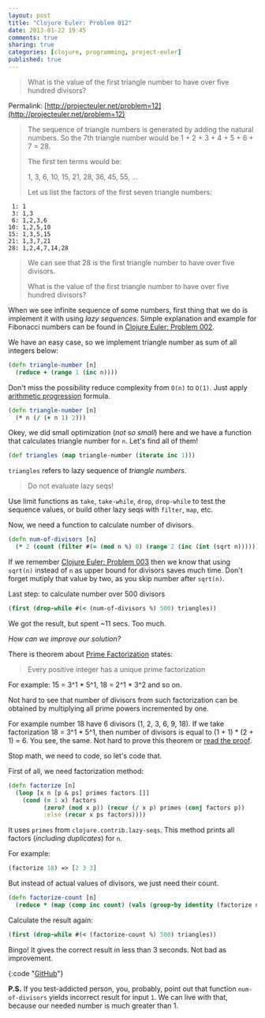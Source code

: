 ```yaml
---
layout: post
title: "Clojure Euler: Problem 012"
date: 2013-01-22 19:45
comments: true
sharing: true
categories: [clojure, programming, project-euler]
published: true
---
```


> What is the value of the first triangle number to have over five hundred divisors?

Permalink: [http://projecteuler.net/problem=12](http://projecteuler.net/problem=12)

<!-- more -->

> The sequence of triangle numbers is generated by adding the natural numbers. So the 7th triangle number would be 1 + 2 + 3 + 4 + 5 + 6 + 7 = 28.
>
> The first ten terms would be:
>
> 1, 3, 6, 10, 15, 21, 28, 36, 45, 55, ...
>
> Let us list the factors of the first seven triangle numbers:

     1: 1
     3: 1,3
     6: 1,2,3,6
    10: 1,2,5,10
    15: 1,3,5,15
    21: 1,3,7,21
    28: 1,2,4,7,14,28

> We can see that 28 is the first triangle number to have over five divisors.
>
> What is the value of the first triangle number to have over five hundred divisors?

When we see infinite sequence of some numbers, first thing that we do is implement it
with using *lazy sequences*. Simple explanation and example for Fibonacci numbers
can be found in [Clojure Euler: Problem 002](/blog/clojure-euler-problem-002).

We have an easy case, so we implement triangle number as
sum of all integers below:

``` clojure
(defn triangle-number [n]
  (reduce + (range 1 (inc n))))
```

Don't miss the possibility reduce complexity from `O(n)` to `O(1)`.
Just apply [arithmetic progression](http://en.wikipedia.org/wiki/Arithmetic_progression) formula.

``` clojure
(defn triangle-number [n]
  (* n (/ (+ n 1) 2)))
```

Okey, we did small optimization (*not so small*) here and we have a function that calculates
triangle number for `n`. Let's find all of them!

``` clojure
(def triangles (map triangle-number (iterate inc 1)))
```

`triangles` refers to lazy sequence of *triangle numbers*.

> Do not evaluate lazy seqs!

Use limit functions as `take`, `take-while`, `drop`, `drop-while` to test the
sequence values, or build other lazy seqs with `filter`, `map`, etc.

Now, we need a function to calculate number of divisors.

``` clojure
(defn num-of-divisors [n]
  (* 2 (count (filter #(= (mod n %) 0) (range 2 (inc (int (sqrt n))))))))
```

If we remember [Clojure Euler: Problem 003](/blog/clojure-euler-problem-003)
then we know that using `sqrt(n)` instead of `n` as upper bound for divisors
saves much time.
Don't forget mutiply that value by two, as you skip number after `sqrt(n)`.

Last step: to calculate number over 500 divisors

``` clojure
(first (drop-while #(< (num-of-divisors %) 500) triangles))
```

We got the result, but spent ~11 secs. Too much.

*How can we improve our solution?*

There is theorem about
[Prime Factorization](http://en.wikipedia.org/wiki/Integer_factorization#Prime_decomposition)
states:

> Every positive integer has a unique prime factorization

For example: 15 = 3^1 * 5^1, 18 = 2^1 * 3^2 and so on.

Not hard to see that number of divisors from such factorization can be obtained
by multiplying all prime powers incremented by one.

For example number 18 have 6 divisors (1, 2, 3, 6, 9, 18).
If we take factorization 18 = 3^1 * 5^1, then number of divisors is
equal to (1 + 1) * (2 + 1) = 6. You see, the same.
Not hard to prove this theorem or
[read the proof](http://en.wikipedia.org/wiki/Fundamental_theorem_of_arithmetic#Proof).

Stop math, we need to code, so let's code that.

First of all, we need factorization method:

``` clojure
(defn factorize [n]
  (loop [x n [p & ps] primes factors []]
    (cond (= 1 x) factors
          (zero? (mod x p)) (recur (/ x p) primes (conj factors p))
          :else (recur x ps factors))))
```

It uses `primes` from `clojure.contrib.lazy-seqs`.
This method prints all factors (*including duplicates*) for `n`.

For example:

``` clojure
(factorize 18) => [2 3 3]
```

But instead of actual values of divisors, we just need their count.

``` clojure
(defn factorize-count [n]
  (reduce * (map (comp inc count) (vals (group-by identity (factorize n))))))
```

Calculate the result again:

``` clojure
(first (drop-while #(< (factorize-count %) 500) triangles))
```

Bingo! It gives the correct result in less than 3 seconds.
Not bad as improvement.

{:code "[GitHub](https://github.com/mishadoff/project-euler/blob/master/src/project_euler/problem012.clj)"}

**P.S.** If you test-addicted person, you, probably, point out
that function `num-of-divisors` yields incorrect result for input `1`.
We can live with that, because our needed number is much greater than 1.
